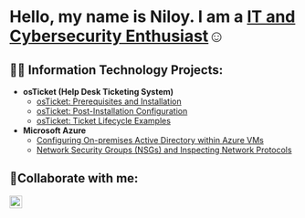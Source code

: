 <h1>Hello, my name is Niloy. I am a <a href="www.linkedin.com/in/niloy-mridul">IT and Cybersecurity Enthusiast</a>☺</h1>

<h2>👨‍💻 Information Technology Projects:</h2>

- <b>osTicket (Help Desk Ticketing System)</b>
  - [osTicket: Prerequisites and Installation](https://github.com/niloymridul/osticket-prereqs)
  - [osTicket: Post-Installation Configuration](https://github.com/niloymridul/post-install-config)
  - [osTicket: Ticket Lifecycle Examples](https://github.com/niloymridul/ticket-lifecycle)
- <b>Microsoft Azure</b>
  - [Configuring On-premises Active Directory within Azure VMs](https://github.com/niloymridul/configure-ad)
  - [Network Security Groups (NSGs) and Inspecting Network Protocols](https://github.com/niloymridul/azure-network-protocols)

<h2>🤳Collaborate with me:</h2>


[<img align="left" alt="Niloy | LinkedIn" width="22px" src="https://cdn.jsdelivr.net/npm/simple-icons@v3/icons/linkedin.svg" />][linkedin]

[linkedin]: www.linkedin.com/in/niloy-mridul

